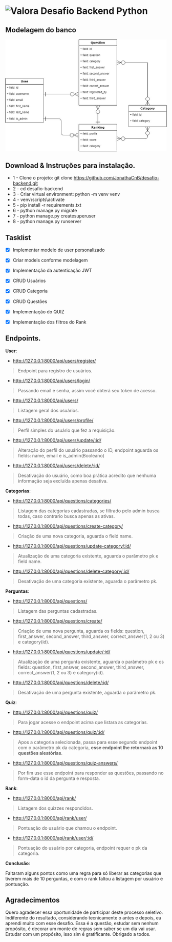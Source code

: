# <img src="https://valora.cc/img/logo2.png" alt="Valora" width="24" /> Desafio Backend Python

## Modelagem do banco

![](modelage-desafio-backend.jpg)

## Download & Instruções para instalação.

* 1 - Clone o projeto: git clone https://github.com/JonathaCnB/desafio-backend.git
* 2 - cd desafio-backend
* 3 - Criar virtual environment: python -m venv venv
* 4 - venv\scripts\activate
* 5 - pip install -r requirements.txt
* 6 - python manage.py migrate
* 7 - python manage.py createsuperuser
* 8 - python manage.py runserver

## Tasklist

- [X] Implementar modelo de user personalizado
- [X] Criar models conforme modelagem
- [X] Implementação da autenticação JWT
- [X] CRUD Usuários
- [X] CRUD Categoria
- [X] CRUD Questões
- [X] Implementação do QUIZ
- [X] Implementação dos filtros do Rank


## Endpoints.

**User**:

* http://127.0.0.1:8000/api/users/register/
> Endpoint para registro de usuários.

* http://127.0.0.1:8000/api/users/login/
> Passando email e senha, assim você obterá seu token de acesso.

* http://127.0.0.1:8000/api/users/
> Listagem geral dos usuários.

* http://127.0.0.1:8000/api/users/profile/
> Perfil simples do usuário que fez a requisição.

* http://127.0.0.1:8000/api/users/update/:id/
> Alteração do perfil do usuário passando o ID, endpoint aguarda os fields: name, email e is_admin(Booleano)

* http://127.0.0.1:8000/api/users/delete/:id/
> Desativação do usuário, como boa prática acredito que nenhuma informação seja excluída apenas desativa.

**Categorias**:

* http://127.0.0.1:8000/api/questions/categories/
> Listagem das categorias cadastradas, se filtrado pelo admin busca todas, caso contrario busca apenas as ativas.

* http://127.0.0.1:8000/api/questions/create-category/
> Criação de uma nova categoria, aguarda o field name.

* http://127.0.0.1:8000/api/questions/update-category/:id/
> Atualização de uma categoria existente, aguarda o parâmetro pk e field name.

* http://127.0.0.1:8000/api/questions/delete-category/:id/
> Desativação de uma categoria existente, aguarda o parâmetro pk.

**Perguntas**:

* http://127.0.0.1:8000/api/questions/
> Listagem das perguntas cadastradas.

* http://127.0.0.1:8000/api/questions/create/
> Criação de uma nova pergunta, aguarda os fields: question, first_answer, second_answer, third_answer, correct_answer(1, 2 ou 3) e category(id).

* http://127.0.0.1:8000/api/questions/update/:id/
> Atualização de uma pergunta existente, aguarda o parâmetro pk e os fields: question, first_answer, second_answer, third_answer, correct_answer(1, 2 ou 3) e category(id).

* http://127.0.0.1:8000/api/questions/delete/:id/
> Desativação de uma pergunta existente, aguarda o parâmetro pk.

**Quiz**:

* http://127.0.0.1:8000/api/questions/quiz/
> Para jogar acesse o endpoint acima que listara as categorias.

* http://127.0.0.1:8000/api/questions/quiz/:id/
> Apos a categoria selecionada, passa para esse segundo endpoint com o parâmetro pk da categoria, **esse endpoint lhe retornará as 10 questões aleatórias**.

* http://127.0.0.1:8000/api/questions/quiz-answers/
> Por fim use esse endpoint para responder as questões, passando no form-data o id da pergunta e resposta.

**Rank**:

* http://127.0.0.1:8000/api/rank/
> Listagem dos quizzes respondidos.

* http://127.0.0.1:8000/api/rank/user/
> Pontuação do usuário que chamou o endpoint.

* http://127.0.0.1:8000/api/rank/user/:id/
> Pontuação do usuário por categoria, endpoint requer o pk da categoria.

**Conclusão**:

Faltaram alguns pontos como uma regra para só liberar as categorias que tiverem mais de 10 perguntas, e com o rank faltou a listagem por usuário e pontuação.


## Agradecimentos

Quero agradecer essa oportunidade de participar deste processo seletivo. Indiferente do resultado, considerando tecnicamente o antes e depois, eu aprendi muito com esse desafio. Essa é a questão, estudar sem nenhum propósito, é decorar um monte de regras sem saber se um dia vai usar. Estudar com um propósito, isso sim é gratificante. Obrigado a todos.